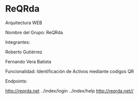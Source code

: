 # ReQRda
Arquitectura WEB

Nombre del Grupo: ReQRda

Integrantes:

Roberto Gutiérrez

Fernando Vera Batista

Funcionalidad: Identificación de Activos mediante codigos QR

Endpoints:

http://reqrda.net
../index/login
../index/help
http://reqrda.net//
